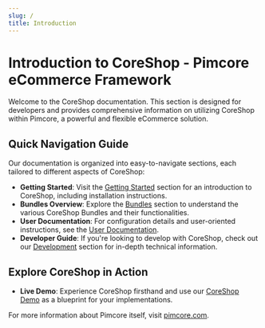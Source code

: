 ```yaml
---
slug: /
title: Introduction
---
```


# Introduction to CoreShop - Pimcore eCommerce Framework

Welcome to the CoreShop documentation. This section is designed for developers and provides comprehensive information on utilizing CoreShop within Pimcore, a powerful and flexible eCommerce solution.

## Quick Navigation Guide

Our documentation is organized into easy-to-navigate sections, each tailored to different aspects of CoreShop:

- **Getting Started**: Visit the [Getting Started](./01_Getting_Started/index.md) section for an introduction to CoreShop, including installation instructions.
- **Bundles Overview**: Explore the [Bundles](./03_Bundles/index.md) section to understand the various CoreShop Bundles and their functionalities.
- **User Documentation**: For configuration details and user-oriented instructions, see the [User Documentation](./02_User_Documentation/index.md).
- **Developer Guide**: If you're looking to develop with CoreShop, check out our [Development](./03_Development/index.md) section for in-depth technical information.

## Explore CoreShop in Action
- **Live Demo**: Experience CoreShop firsthand and use our [CoreShop Demo](https://demo4.coreshop.org) as a blueprint for your implementations.

For more information about Pimcore itself, visit [pimcore.com](https://pimcore.com).

